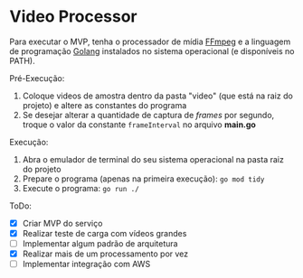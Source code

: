 # Video Processor

Para executar o MVP, tenha o processador de mídia [FFmpeg](https://www.ffmpeg.org/download.html) e a linguagem de programação [Golang](https://go.dev/dl/) instalados no sistema operacional (e disponíveis no PATH).

Pré-Execução:
1. Coloque videos de amostra dentro da pasta "video" (que está na raiz do projeto) e altere as constantes do programa
1. Se desejar alterar a quantidade de captura de _frames_ por segundo, troque o valor da constante `frameInterval` no arquivo **main.go**

Execução:
1. Abra o emulador de terminal do seu sistema operacional na pasta raiz do projeto
1. Prepare o programa (apenas na primeira execução):
	`go mod tidy`
1. Execute o programa:
	`go run ./`

ToDo:
- [x] Criar MVP do serviço
- [x] Realizar teste de carga com vídeos grandes
- [ ] Implementar algum padrão de arquitetura
- [X] Realizar mais de um processamento por vez
- [ ] Implementar integração com AWS
